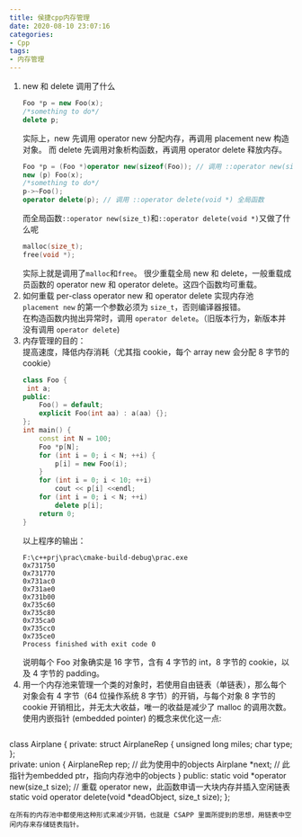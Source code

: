 ```yaml
---
title: 侯捷cpp内存管理
date: 2020-08-10 23:07:16
categories:
- Cpp
tags:
- 内存管理
---
```

1. new 和 delete 调用了什么
   ```c++
   Foo *p = new Foo(x);
   /*something to do*/
   delete p;
   ```
   实际上，new 先调用 operator new 分配内存，再调用 placement new 构造对象。
   而 delete 先调用对象析构函数，再调用 operator delete 释放内存。
   ```c++
   Foo *p = (Foo *)operator new(sizeof(Foo)); // 调用 ::operator new(size_t) 全局函数
   new (p) Foo(x);
   /*something to do*/
   p->~Foo();
   operator delete(p); // 调用 ::operator delete(void *) 全局函数
   ```
   而全局函数`::operator new(size_t)`和`::operator delete(void *)`又做了什么呢
   ```c++
   malloc(size_t);
   free(void *);
   ```
   实际上就是调用了`malloc`和`free`。
   很少重载全局 new 和 delete，一般重载成员函数的 operator new 和 operator delete。这四个函数均可重载。
2. 如何重载 per-class operator new 和 operator delete 实现内存池  
   `placement new` 的第一个参数必须为 `size_t`，否则编译器报错。  
   在构造函数内抛出异常时，调用 `operator delete`。（旧版本行为，新版本并没有调用 `operator delete`)  
3. 内存管理的目的：  
   提高速度，降低内存消耗（尤其指 cookie，每个 array new 会分配 8 字节的 cookie） 
   ```c++
   class Foo {
    int a;
   public:
       Foo() = default;
       explicit Foo(int aa) : a(aa) {};
   };
   int main() {
       const int N = 100;
       Foo *p[N];
       for (int i = 0; i < N; ++i) {
           p[i] = new Foo(i);
       }
       for (int i = 0; i < 10; ++i)
           cout << p[i] <<endl;
       for (int i = 0; i < N; ++i)
           delete p[i];
       return 0;
   }
   ```
   以上程序的输出：
   ```
   F:\c++prj\prac\cmake-build-debug\prac.exe
   0x731750
   0x731770
   0x731ac0
   0x731ae0
   0x731b00
   0x735c60
   0x735c80
   0x735ca0
   0x735cc0
   0x735ce0
   Process finished with exit code 0
   ```
   说明每个 Foo 对象确实是 16 字节，含有 4 字节的 int，8 字节的 cookie，以及 4 字节的 padding。
4. 用一个内存池来管理一个类的对象时，若使用自由链表（单链表），那么每个对象会有 4 字节（64 位操作系统 8 字节）的开销，与每个对象 8 字节的 cookie 开销相比，并无太大收益，唯一的收益是减少了 malloc 的调用次数。  
   使用内嵌指针 (embedded pointer) 的概念来优化这一点:  
   ```c++
class Airplane {
   private:
       struct AirplaneRep {
           unsigned long miles;
           char type;
       };    
   private:
       union {
           AirplaneRep rep; // 此为使用中的objects
           Airplane *next; // 此指针为embedded ptr，指向内存池中的objects
       }
   public:
       static void *operator new(size_t size); // 重载 operator new，此函数申请一大块内存并插入空闲链表
       static void operator delete(void *deadObject, size_t size);
   };
   ```
   在所有的内存池中都使用这种形式来减少开销，也就是 CSAPP 里面所提到的思想，用链表中空闲内存来存储链表指针。

